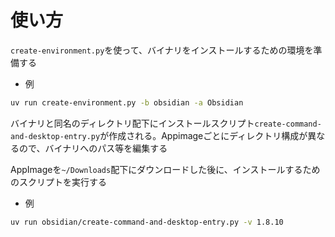 # 使い方

`create-environment.py`を使って、バイナリをインストールするための環境を準備する

- 例
```bash
uv run create-environment.py -b obsidian -a Obsidian
```

バイナリと同名のディレクトリ配下にインストールスクリプト`create-command-and-desktop-entry.py`が作成される。Appimageごとにディレクトリ構成が異なるので、バイナリへのパス等を編集する

AppImageを`~/Downloads`配下にダウンロードした後に、インストールするためのスクリプトを実行する

- 例
```bash
uv run obsidian/create-command-and-desktop-entry.py -v 1.8.10
```

